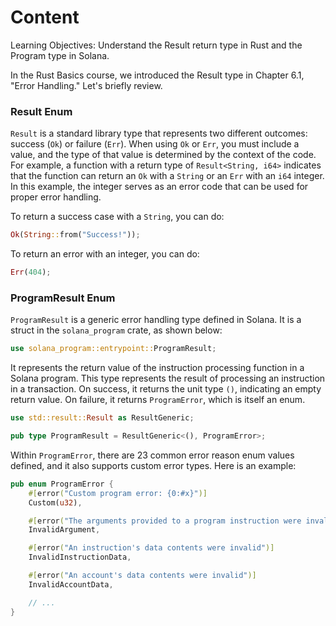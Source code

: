 # Content

Learning Objectives: Understand the Result return type in Rust and the Program type in Solana.

In the Rust Basics course, we introduced the Result type in Chapter 6.1, "Error Handling." Let's briefly review.

### Result Enum

`Result` is a standard library type that represents two different outcomes: success (`Ok`) or failure (`Err`). When using `Ok` or `Err`, you must include a value, and the type of that value is determined by the context of the code. For example, a function with a return type of `Result<String, i64>` indicates that the function can return an `Ok` with a `String` or an `Err` with an `i64` integer. In this example, the integer serves as an error code that can be used for proper error handling.

To return a success case with a `String`, you can do:

```rust
Ok(String::from("Success!"));
```

To return an error with an integer, you can do:

```rust
Err(404);
```

### ProgramResult Enum

`ProgramResult` is a generic error handling type defined in Solana. It is a struct in the `solana_program` crate, as shown below:

```rust
use solana_program::entrypoint::ProgramResult;
```

It represents the return value of the instruction processing function in a Solana program. This type represents the result of processing an instruction in a transaction. On success, it returns the unit type `()`, indicating an empty return value. On failure, it returns `ProgramError`, which is itself an enum.

```rust
use std::result::Result as ResultGeneric;

pub type ProgramResult = ResultGeneric<(), ProgramError>;
```

Within `ProgramError`, there are 23 common error reason enum values defined, and it also supports custom error types. Here is an example:

```rust
pub enum ProgramError {
    #[error("Custom program error: {0:#x}")]
    Custom(u32),

    #[error("The arguments provided to a program instruction were invalid")]
    InvalidArgument,

    #[error("An instruction's data contents were invalid")]
    InvalidInstructionData,

    #[error("An account's data contents were invalid")]
    InvalidAccountData,

    // ...
}
```